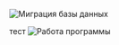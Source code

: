 ![Миграция базы данных](https://github.com/serega854/test_departaments/blob/main/11.gif)

тест
![Работа программы](https://github.com/serega854/test_departaments/blob/main/11.gif)
